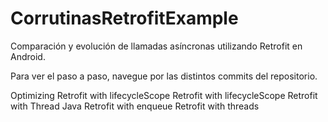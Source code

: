 # CorrutinasRetrofitExample
Comparación y evolución de llamadas asíncronas utilizando Retrofit en Android.

Para ver el paso a paso, navegue por las distintos commits del repositorio.

Optimizing Retrofit with lifecycleScope 
Retrofit with lifecycleScope 
Retrofit with Thread Java 
Retrofit with enqueue 
Retrofit with threads 
